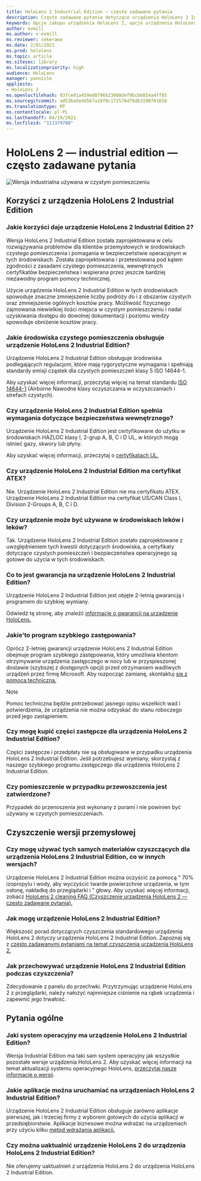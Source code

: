 ```yaml
---
title: HoloLens 2 Industrial Edition — często zadawane pytania
description: Często zadawane pytania dotyczące urządzenia HoloLens 2 Industrial Edition
keywords: Opcje zakupu urządzenia HoloLens 2, opcje urządzenia HoloLens, wersja Industrial Edition
author: evmill
ms.author: v-evmill
ms.reviewer: sekerawa
ms.date: 2/01/2021
ms.prod: hololens
ms.topic: article
ms.sitesec: library
ms.localizationpriority: high
audience: HoloLens
manager: yannisle
appliesto:
- HoloLens 2
ms.openlocfilehash: 837ce01a459ed0796b23008def9bcb6854a4ff85
ms.sourcegitcommit: ad53ba5edd567a18f0c172578d78db3190701650
ms.translationtype: MT
ms.contentlocale: pl-PL
ms.lasthandoff: 04/19/2021
ms.locfileid: "111379780"
---
```

# <a name="hololens-2---industrial-edition-faq"></a>HoloLens 2 — industrial edition — często zadawane pytania

![Wersja industrialna używana w czystym pomieszczeniu](./images/industrial-sku-with-remote-assist.png)

## <a name="hololens-2-industrial-edition-benefits"></a>Korzyści z urządzenia HoloLens 2 Industrial Edition

### <a name="what-benefits-does-hololens-2-industrial-edition-2-include"></a>Jakie korzyści daje urządzenie HoloLens 2 Industrial Edition 2?

Wersja HoloLens 2 Industrial Edition została zaprojektowana w celu rozwiązywania problemów dla klientów przemysłowych w środowiskach czystego pomieszczenia i pomagania w bezpieczeństwie operacyjnym w tych środowiskach. Została zaprojektowana i przetestowana pod kątem zgodności z zasadami czystego pomieszczenia, wewnętrznych certyfikatów bezpieczeństwa i wspierana przez jeszcze bardziej niezawodny program pomocy technicznej.

Użycie urządzenia HoloLens 2 Industrial Edition w tych środowiskach spowoduje znaczne zmniejszenie liczby podróży do i z obszarów czystych oraz zmniejszenie ogólnych kosztów pracy. Możliwość fizycznego zajmowania niewielkiej ilości miejsca w czystym pomieszczeniu i nadal uzyskiwania dostępu do dowolnej dokumentacji i poziomu wiedzy spowoduje obniżenie kosztów pracy.

### <a name="what-clean-room-environments-does-hololens-2-industrial-edition-support"></a>Jakie środowiska czystego pomieszczenia obsługuje urządzenie HoloLens 2 Industrial Edition?

Urządzenie HoloLens 2 Industrial Edition obsługuje środowiska podlegających regulacjom, które mają rygorystyczne wymagania i spełniają standardy emisji cząstek dla czystych pomieszczeń klasy 5 ISO 14644-1.

Aby uzyskać więcej informacji, przeczytaj więcej na temat standardu [ISO 14644-1](https://www.iso.org/standard/53394.html) (Airborne Nawodne klasy oczyszczania w oczyszczaniach i strefach czystych).

### <a name="does-hololens-2-industrial-edition-meet-requirements-for-intrinsic-safety"></a>Czy urządzenie HoloLens 2 Industrial Edition spełnia wymagania dotyczące bezpieczeństwa wewnętrznego?

Urządzenie HoloLens 2 Industrial Edition jest certyfikowane do użytku w środowiskach HAZLOC klasy I, 2-grup A, B, C i D UL, w których mogą istnieć gazy, skwory lub płyny.

Aby uzyskać więcej informacji, przeczytaj o [certyfikatach UL.](https://www.ul.com/services/ul-and-c-ul-hazardous-areas-certification-north-america?csrf-token=CIwNZNlR4XbisJF39I8yWnWX9wX4WFoz&amp;Search=UL+Class+I%2C+Dev+2+&amp;search-submit=Search)

### <a name="does-the-hololens-2-industrial-edition-hold-an-atex-certification"></a>Czy urządzenie HoloLens 2 Industrial Edition ma certyfikat ATEX?

Nie. Urządzenie HoloLens 2 Industrial Edition nie ma certyfikatu ATEX. Urządzenie HoloLens 2 Industrial Edition ma certyfikat US/CAN Class I, Division 2-Groups A, B, C i D.

### <a name="can-the-device-be-used-in-semiconductor-and-pharmaceutical-environments"></a>Czy urządzenie może być używane w środowiskach leków i leków?

Tak. Urządzenie HoloLens 2 Industrial Edition zostało zaprojektowane z uwzględnieniem tych kwestii dotyczących środowiska, a certyfikaty dotyczące czystych pomieszczeń i bezpieczeństwa operacyjnego są gotowe do użycia w tych środowiskach.

### <a name="what-is-the-hololens-2-industrial-edition-warranty"></a>Co to jest gwarancja na urządzenie HoloLens 2 Industrial Edition?

Urządzenie HoloLens 2 Industrial Edition jest objęte 2-letnią gwarancją i programem do szybkiej wymiany.

Odwiedź tę stronę, aby znaleźć [informacje o gwarancji na urządzenie HoloLens.](https://support.microsoft.com/warranty)

### <a name="what39s-the-rapid-replacement-program"></a>Jakie&#39;to program szybkiego zastępowania?

Oprócz 2-letniej gwarancji urządzenie HoloLens 2 Industrial Edition obejmuje program szybkiego zastępowania, który umożliwia klientom otrzymywanie urządzenia zastępczego w nocy lub w przyspieszonej dostawie (szybszej z dostępnych opcji) przed otrzymaniem wadliwych urządzeń przez firmę Microsoft. Aby rozpocząć zamianę, skontaktuj [się z pomocą techniczną.](https://aka.ms/hololenssupport)

> [!NOTE]
> Pomoc techniczna będzie potrzebować jasnego opisu wszelkich wad i potwierdzenia, że urządzenia nie można odzyskać do stanu roboczego przed jego zastąpieniem.

### <a name="can-i-purchase-replacement-parts-for-hololens-2-industrial-edition"></a>Czy mogę kupić części zastępcze dla urządzenia HoloLens 2 Industrial Edition?

Części zastępcze i przedpłaty nie są obsługiwane w przypadku urządzenia HoloLens 2 Industrial Edition. Jeśli potrzebujesz wymiany, skorzystaj z naszego szybkiego programu zastępczego dla urządzenia HoloLens 2 Industrial Edition.

### <a name="is-the-carrying-case-clean-room-approved"></a>Czy pomieszczenie w przypadku przewoszczenia jest zatwierdzone?

Przypadek do przenoszenia jest wykonany z porami i nie powinien być używany w czystych pomieszczeniach.

## <a name="cleaning-the-industrial-edition"></a>Czyszczenie wersji przemysłowej

### <a name="can-i-use-the-same-cleaning-materials-for-hololens-2-industrial-edition-as-the-other-editions"></a>Czy mogę używać tych samych materiałów czyszczących dla urządzenia HoloLens 2 Industrial Edition, co w innych wersjach?

Urządzenie HoloLens 2 Industrial Edition można oczyścić za pomocą &quot; 70% izopropylu i wody, aby wyczyścić twarde powierzchnie urządzenia, w tym osłonę, nakładkę do przeglądarki i &quot; głowy. Aby uzyskać więcej informacji, zobacz [HoloLens 2 cleaning FAQ (Czyszczenie urządzenia HoloLens 2 — często zadawane pytania).](https://docs.microsoft.com/hololens/hololens2-maintenance)

### <a name="how-do-i-clean-hololens-2-industrial-edition"></a>Jak mogę urządzenie HoloLens 2 Industrial Edition?

Większość porad dotyczących czyszczenia standardowego urządzenia HoloLens 2 dotyczy urządzenia HoloLens 2 Industrial Edition. Zapoznaj się z [często zadawanymi pytaniami na temat czyszczenia urządzenia HoloLens 2.](https://docs.microsoft.com/hololens/hololens2-maintenance)

### <a name="how-should-i-hold-hololens-2-industrial-edition-when-cleaning-it"></a>Jak przechowywać urządzenie HoloLens 2 Industrial Edition podczas czyszczenia?

Zdecydowanie z panelu do przechwki. Przytrzymując urządzenie HoloLens 2 z przeglądarki, należy nałożyć najmniejsze ciśnienie na rąbek urządzenia i zapewnić jego trwałość.

## <a name="general-questions"></a>Pytania ogólne

### <a name="what-operating-system-does-the-hololens-2-industrial-edition-have"></a>Jaki system operacyjny ma urządzenie HoloLens 2 Industrial Edition?

Wersja Industrial Edition ma taki sam system operacyjny jak wszystkie pozostałe wersje urządzenia HoloLens 2. Aby uzyskać więcej informacji na temat aktualizacji systemu operacyjnego HoloLens, [przeczytaj nasze informacje o wersji](hololens-release-notes.md).

### <a name="what-apps-can-run-on-the-hololens-2-industrial-edition"></a>Jakie aplikacje można uruchamiać na urządzeniach HoloLens 2 Industrial Edition?

Urządzenie HoloLens 2 Industrial Edition obsługuje zarówno aplikacje pierwszej, jak i trzeciej firmy z wyborem gotowych do użycia aplikacji w przedsiębiorstwie. Aplikacje biznesowe można wdrażać na urządzeniach przy użyciu kilku [metod wdrażania aplikacji.](https://docs.microsoft.com/hololens/app-deploy-overview)

### <a name="can-i-upgrade-from-hololens-2-to-hololens-2-industrial-edition"></a>Czy można uaktualnić urządzenie HoloLens 2 do urządzenia HoloLens 2 Industrial Edition?

Nie oferujemy uaktualnień z urządzenia HoloLens 2 do urządzenia HoloLens 2 Industrial Edition.
